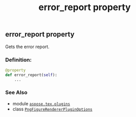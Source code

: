 ﻿---
title: error_report property
second_title: Aspose.TeX for Python via .NET API References
description: 
type: docs
weight: 60
url: /python-net/aspose.tex.plugins/pngfigurerendererpluginoptions/error_report/
is_root: false
---

## error_report property


Gets the error report.
### Definition:
```python
@property
def error_report(self):
    ...
```

### See Also
* module [`aspose.tex.plugins`](../../)
* class [`PngFigureRendererPluginOptions`](/tex/python-net/aspose.tex.plugins/pngfigurerendererpluginoptions)
